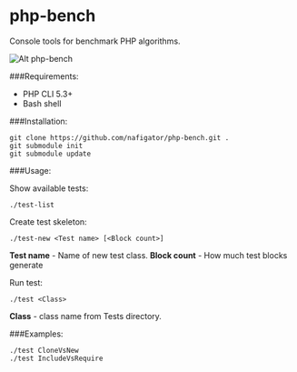 php-bench
=========

Console tools for benchmark PHP algorithms.

![Alt php-bench](https://github.com/nafigator/php-bench/raw/master/screen.png)

###Requirements:

* PHP CLI 5.3+
* Bash shell

###Installation:

	git clone https://github.com/nafigator/php-bench.git .
	git submodule init
	git submodule update

###Usage:

Show available tests:

	./test-list
Create test skeleton:

    ./test-new <Test name> [<Block count>]
**Test name** - Name of new test class.
**Block count** - How much test blocks generate

Run test:

	./test <Class>

**Class** - class name from Tests directory.

###Examples:

	./test CloneVsNew
	./test IncludeVsRequire
